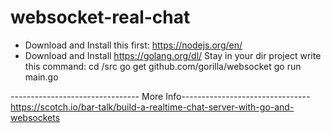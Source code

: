 # websocket-real-chat

- Download and Install this first: https://nodejs.org/en/
- Download and Install https://golang.org/dl/ 
Stay in your dir project write this command:
cd /src
go get github.com/gorilla/websocket
go run main.go


-------------------------------- More Info--------------------------------
https://scotch.io/bar-talk/build-a-realtime-chat-server-with-go-and-websockets
